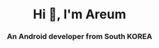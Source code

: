 <h1 align="center">Hi 👋, I'm Areum</h1>
<h3 align="center">An Android developer from South KOREA</h3>
</p>
